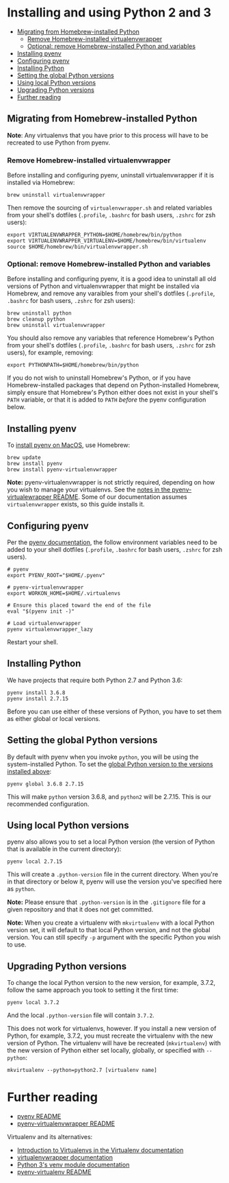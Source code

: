 # Installing and using Python 2 and 3

- [Migrating from Homebrew-installed Python](#migrating-from-homebrew-installed-python)
   - [Remove Homebrew-installed virtualenvwrapper](#remove-homebrew-installed-virtualenvwrapper)
   - [Optional: remove Homebrew-installed Python and variables](#optional-remove-homebrew-installed-python-and-variables)
- [Installing pyenv](#installing-pyenv)
- [Configuring pyenv](#configuring-pyenv)
- [Installing Python](#installing-python)
- [Setting the global Python versions](#setting-the-global-python-versions)
- [Using local Python versions](#using-local-python-versions)
- [Upgrading Python versions](#upgrading-python-versions)
- [Further reading](#further-reading)

## Migrating from Homebrew-installed Python

**Note**: Any virtualenvs that you have prior to this process will have to be recreated to use Python from pyenv.

### Remove Homebrew-installed virtualenvwrapper

Before installing and configuring pyenv, uninstall virtualenvwrapper if it  is installed via Homebrew:

```shell
brew uninstall virtualenvwrapper
```

Then remove the sourcing of `virtualenvwrapper.sh` and related variables from your shell's dotfiles (`.profile`, `.bashrc` for bash users, `.zshrc` for zsh users):

```shell
export VIRTUALENVWRAPPER_PYTHON=$HOME/homebrew/bin/python
export VIRTUALENVWRAPPER_VIRTUALENV=$HOME/homebrew/bin/virtualenv
source $HOME/homebrew/bin/virtualenvwrapper.sh
```

### Optional: remove Homebrew-installed Python and variables

Before installing and configuring pyenv, it is a good idea to uninstall all old versions of Python and virtualenvwrapper that might be installed via Homebrew, and remove any varaibles from your shell's dotfiles (`.profile`, `.bashrc` for bash users, `.zshrc` for zsh users):

```shell
brew uninstall python
brew cleanup python
brew uninstall virtualenvwrapper
```
You should also remove any variables that reference Homebrew's Python from your shell's dotfiles (`.profile`, `.bashrc` for bash users, `.zshrc` for zsh users), for example, removing:

```shell
export PYTHONPATH=$HOME/homebrew/bin/python
```

If you do not wish to uninstall Homebrew's Python, or if you have Homebrew-installed packages that depend on Python-installed Homebrew, simply ensure that Homebrew's Python either does not exist in your shell's `PATH` variable, or that it is added to `PATH` *before* the pyenv configuration below.

## Installing pyenv

To [install pyenv on MacOS](https://github.com/pyenv/pyenv#homebrew-on-macos), use Homebrew:

```shell
brew update
brew install pyenv
brew install pyenv-virtualenvwrapper
```

**Note:** pyenv-virtualenvwrapper is not strictly required, depending on how you wish to manage your virtualenvs. See the [notes in the pyenv-virtualewrapper README](https://github.com/pyenv/pyenv-virtualenvwrapper#pyenv-virtualenvwrapper). Some of our documentation assumes `virtualenvwrapper` exists, so this guide installs it.

## Configuring pyenv

Per the [pyenv documentation](https://github.com/pyenv/pyenv#basic-github-checkout), the follow environment variables need to be added to your shell dotfiles (`.profile`, `.bashrc` for bash users, `.zshrc` for zsh users).

```shell
# pyenv
export PYENV_ROOT="$HOME/.pyenv"

# pyenv-virtualenvwrapper
export WORKON_HOME=$HOME/.virtualenvs

# Ensure this placed toward the end of the file
eval "$(pyenv init -)"

# Load virtualenvwrapper
pyenv virtualenvwrapper_lazy
```

Restart your shell.

## Installing Python

We have projects that require both Python 2.7 and Python 3.6:

```shell
pyenv install 3.6.8
pyenv install 2.7.15
```

Before you can use either of these versions of Python, you have to set them as either global or local versions.

## Setting the global Python versions

By default with pyenv when you invoke `python`, you will be using the system-installed Python. To set the [global Python version to the versions installed above](https://github.com/pyenv/pyenv/blob/master/COMMANDS.md#pyenv-global):

```shell
pyenv global 3.6.8 2.7.15
```

This will make `python` version 3.6.8, and `python2` will be 2.7.15. This is our recommended configuration.


## Using local Python versions

pyenv also allows you to set a local Python version (the version of Python that is available in the current directory):

```shell
pyenv local 2.7.15
```

This will create a `.python-version` file in the current directory. When you're in that directory or below it, pyenv will use the version you've specified here as `python`. 

**Note:** Please ensure that `.python-version` is in the `.gitignore` file for a given repository and that it does not get committed.

**Note:** When you create a virtualenv with `mkvirtualenv` with a local Python version set, it will default to that local Python version, and not the global version. You can still specify `-p` argument with the specific Python you wish to use.

## Upgrading Python versions

To change the local Python version to the new version, for example, 3.7.2, follow the same approach you took to setting it the first time:

```shell
pyenv local 3.7.2
```

And the local `.python-version` file will contain `3.7.2`.

This does not work for virtualenvs, however. If you install a new version of Python, for example, 3.7.2, you must recreate the virtualenv with the new version of Python. The virtualenv will have be recreated (`mkvirtualenv`) with the new version of Python either set locally, globally, or specified with `--python`:

```shell
mkvirtualenv --python=python2.7 [virtualenv name]
```

# Further reading

- [pyenv README](https://github.com/pyenv/pyenv/blob/master/README.md)
- [pyenv-virtualenvwrapper README](https://github.com/pyenv/pyenv-virtualenvwrapper/blob/master/README.md)

Virtualenv and its alternatives:

- [Introduction to Virtualenvs in the Virtualenv documentation](https://virtualenv.pypa.io/en/stable/#introduction) 
- [virtualenvwrapper documentation](https://virtualenvwrapper.readthedocs.io/en/latest/)
- [Python 3's venv module documentation](https://docs.python.org/3/library/venv.html)
- [pyenv-virtualenv README](https://github.com/pyenv/pyenv-virtualenv/blob/master/README.md)